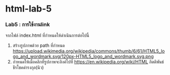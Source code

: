 # html-lab-5
### Lab5 : การใช้งานlink
จากไฟล์ index.html ที่กำหนดให้ดำเนินการต่อไปนี้
1. สร้างรูปภาพด้วย path ที่กำหนด https://upload.wikimedia.org/wikipedia/commons/thumb/6/61/HTML5_logo_and_wordmark.svg/120px-HTML5_logo_and_wordmark.svg.png
2. กำหนดให้เมื่อคลิกที่รูปภาพจะลิงค์ไปที่ https://en.wikipedia.org/wiki/HTML
กิตติพันธ์ ธีรโชคดำรงกุล(นิว)
